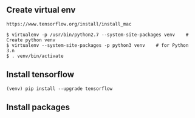 ## Create virtual env
    https://www.tensorflow.org/install/install_mac

    $ virtualenv -p /usr/bin/python2.7 --system-site-packages venv    # Create python venv
    $ virtualenv --system-site-packages -p python3 venv    # for Python 3.n
    $ . venv/bin/activate

## Install tensorflow
    (venv) pip install --upgrade tensorflow

## Install packages
    